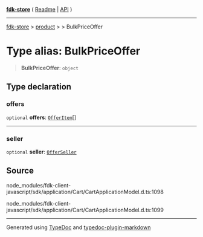 [**fdk-store**](../../../README.md) ( [Readme](../../../README.md) \| [API](../../../API.md) )

---

[fdk-store](../../../API.md) > [product](../../README.md) > [<internal>](../README.md) > BulkPriceOffer

# Type alias: BulkPriceOffer

> **BulkPriceOffer**: `object`

## Type declaration

### offers

`optional` **offers**: [`OfferItem`](type-alias.OfferItem.md)[]

---

### seller

`optional` **seller**: [`OfferSeller`](type-alias.OfferSeller.md)

## Source

node_modules/fdk-client-javascript/sdk/application/Cart/CartApplicationModel.d.ts:1098

node_modules/fdk-client-javascript/sdk/application/Cart/CartApplicationModel.d.ts:1099

---

Generated using [TypeDoc](https://typedoc.org/) and [typedoc-plugin-markdown](https://www.npmjs.com/package/typedoc-plugin-markdown)
